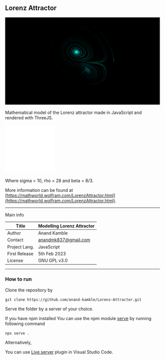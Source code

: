 ## Lorenz Attractor

![Preview](/docs/preview.png)

Mathematical model of the Lorenz attractor made in JavaScript and rendered with ThreeJS.

![Equations](/docs/eqn.png)

Where sigma = 10, rho = 28 and beta = 8/3.

More information can be found at [https://mathworld.wolfram.com/LorenzAttractor.html](https://mathworld.wolfram.com/LorenzAttractor.html).

---

Main info

| Title         | Modelling Lorenz Attractor |
| ------------- | -------------------------- |
| Author        | Anand Kamble               |
| Contact       | anandmk837@gmail.com       |
| Project Lang. | JavaScript                 |
| First Release | 5th Feb 2023               |
| License       | GNU GPL v3.0               |

---

### How to run

Clone the repository by

```
git clone https://github.com/anand-kamble/Lorenz-Attractor.git
```

Serve the folder by a server of your choice.

If you have npm installed
You can use the npm module [serve](https://www.npmjs.com/package/serve)
by running following command

```
npx serve .
```

Alternatively,

You can use [Live server](https://marketplace.visualstudio.com/items?itemName=ritwickdey.LiveServer) plugin in Visual Studio Code.
